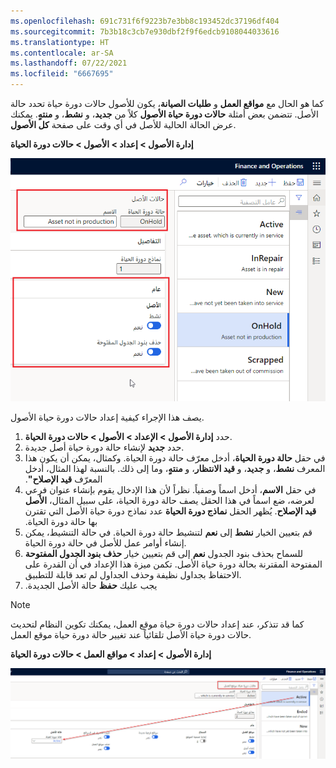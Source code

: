 ```yaml
---
ms.openlocfilehash: 691c731f6f9223b7e3bb8c193452dc37196df404
ms.sourcegitcommit: 7b3b18c3cb7e930dbf2f9f6edcb9108044033616
ms.translationtype: HT
ms.contentlocale: ar-SA
ms.lasthandoff: 07/22/2021
ms.locfileid: "6667695"
---
```

كما هو الحال مع **مواقع العمل** و **طلبات الصيانة**، يكون للأصول حالات دورة حياة تحدد حالة الأصل. تتضمن بعض أمثلة **‏‫حالات دورة حياة الأصول‬** كلاً من **جديد**، و **نشط**، و **منتهٍ**. يمكنك عرض الحالة الحالية للأصل في أي وقت على صفحة **كل الأصول**. 


**إدارة الأصول > إعداد > الأصول > حالات دورة الحياة**
 
![لقطة شاشة لصفحة حالات الأصول تعرض حالة دورة الحياة قيد الانتظار.](../media/create-asset-lifecycle-states-ssm.png)

يصف هذا الإجراء كيفية إعداد حالات دورة حياة الأصول.

1.  حدد **إدارة الأصول > الإعداد > الأصول > حالات دورة الحياة**.
2.  حدد **جديد** لإنشاء حالة دورة حياة أصل جديدة.
3.  في حقل **حالة دورة الحياة**، أدخل معرّف حالة دورة الحياة. ‏‫وكمثال، يمكن أن يكون هذا المعرف **نشط**، و **جديد**، و **قيد الانتظار**، و **منتهٍ**، وما إلى ذلك. بالنسبة لهذا المثال، أدخل المعرّف **قيد الإصلاح"**.
4.  في حقل **الاسم**، أدخل اسماً وصفياً. نظراً لأن هذا الإدخال يقوم بإنشاء عنوان فرعي لعرضه، ضع اسماً في هذا الحقل يصف حالة دورة الحياة، على سبيل المثال، **الأصل قيد الإصلاح**. 
    يُظهر الحقل **‏‫نماذج دورة الحياة** عدد نماذج دورة حياة الأصل التي تقترن بها حالة دورة الحياة. 
5.  قم بتعيين الخيار **نشط** إلى **نعم** لتنشيط حالة دورة الحياة. في حالة التنشيط، يمكن إنشاء أوامر عمل للأصل في حالة دورة الحياة.
6.  قم بتعيين خيار **حذف بنود الجدول المفتوحة** ‎إلى **‎نعم** ‎للسماح بحذف بنود الجدول المفتوحة المقترنة بحالة دورة حياة الأصل. تكمن ميزة هذا الإعداد في أن القدرة على الاحتفاظ بجداول نظيفة وحذف الجداول لم تعد قابلة للتطبيق.
7.  يجب عليك **‏‫حفظ** حالة الأصل الجديدة.


> [!NOTE]
> كما قد تتذكر، عند إعداد حالات دورة حياة موقع العمل، يمكنك تكوين النظام لتحديث حالات دورة حياة الأصل تلقائياً عند تغيير حالة دورة حياة موقع العمل.  

**إدارة الأصول > إعداد > مواقع العمل > حالات دورة الحياة**

![لقطة شاشة لصفحة حالات الأصول تعرض حالة دورة الحياة "نشط".](../media/asset-lifecycle-states-functional-ssm.png)


